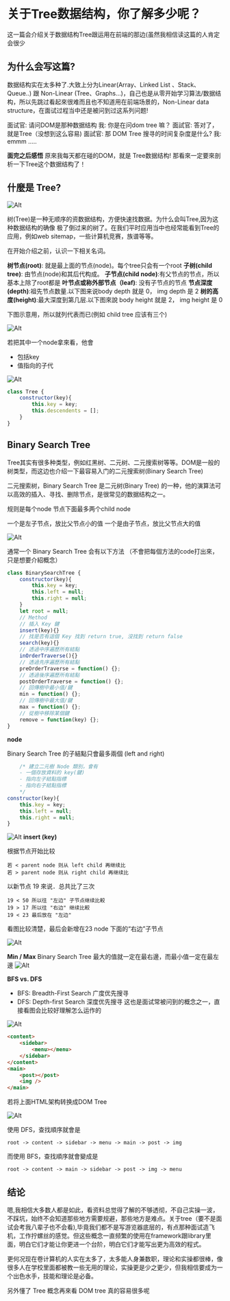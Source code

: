 # 关于Tree数据结构，你了解多少呢？

这一篇会介绍关于数据结构Tree跟运用在前端的那边(虽然我相信读这篇的人肯定会很少


## 为什么会写这篇?
数据结构实在太多种了.大致上分为Linear(Array、Linked List 、Stack、Queue..) 跟 Non-Linear (Tree、Graphs…)，自己也是从零开始学习算法/数据结构，所以先跳过看起來很难而且也不知道用在前端场景的，Non-Linear data structure，在面试过程当中还是被问到过这系列问题!

面试官: 请问DOM是那种数据结构
我: 你是在问dom tree 嘛？
面試官: 答对了，就是Tree（没想到这么容易)
面試官: 那 DOM Tree 搜寻的时间复杂度是什么?
我: emmm …..

**面完之后感悟**
原來我每天都在碰的DOM，就是 Tree数据结构! 那看來一定要來剖析一下Tree这个数据结构了！

## 什麼是 Tree?

![Alt](https://github.com/lifechat/Vtech-admin/blob/main/doc/docImg/1.jpeg?raw=true)

树(Tree)是一种无顺序的资数据结构，方便快速找数据。为什么会叫Tree,因为这种数据结构的确像
极了倒过来的树了。在我们平时应用当中也经常能看到Tree的应用，例如web sitemap，一些计算机竞赛，族谱等等。

在开始介绍之前，认识一下相关名词。

**树节点(root)**: 就是最上面的节点(node)。每个tree只会有一个root
**子树(child tree)**: 由节点(node)和其后代构成。
**子节点(child node)**:有父节点的节点，所以基本上除了root都是
**叶节点或称外部节点（leaf)**: 没有子节点的节点
**节点深度(depth)**:祖先节点数量.以下图来说body depth 就是 0， img depth 是 2
**树的高度(height)**:最大深度到第几层.以下图來說 body height 就是 2， img height 是 0

下图示意用，所以就列代表而已(例如 child tree 应该有三个)

![Alt](https://github.com/lifechat/Vtech-admin/blob/main/doc/docImg/2.jpeg?raw=true)

若把其中一个node拿來看，他會
- 包括key
- 值指向的子代

![Alt](https://github.com/lifechat/Vtech-admin/blob/main/doc/docImg/9.jpeg?raw=true)
```javascript
class Tree {
    constructor(key){
        this.key = key;
        this.descendents = [];
    }    
}
```
## Binary Search Tree

Tree其实有很多种类型，例如红黑树、二元树、二元搜索树等等。DOM是一般的树类型，而这边也介绍一下最容易入门的二元搜索树(Binary Search Tree)

二元搜索树，Binary Search Tree 是二元树(Binary Tree) 的一种，他的演算法可以高效的插入、寻找、删除节点，是很常见的数据结构之一。

规则是每个node 节点下面最多两个child node

一个是左子节点，放比父节点小的值
一个是由子节点，放比父节点大的值

![Alt](https://github.com/lifechat/Vtech-admin/blob/main/doc/docImg/4.jpeg?raw=true)

通常一个 Binary Search Tree 会有以下方法 （不會把每個方法的code打出來，只是想要介紹概念）

```javascript
class BinarySearchTree {
    constructor(key){
        this.key = key;
        this.left = null;
        this.right = null;
    }    
    let root = null;
    // Method
    // 插入 Key 鍵
    insert(key){}
    // 找是否有這個 Key 找到 return true, 沒找到 return false
    search(key){}
    // 透過中序遍歷所有結點
    inOrderTraverse(){}
    // 透過先序遍歷所有結點
    preOrderTraverse = function() {};
    // 透過後序遍歷所有結點
    postOrderTraverse = function() {};
    // 回傳樹中最小值/鍵
    min = function() {};
    // 回傳樹中最大值/鍵
    max = function() {};
    // 從樹中移除某個鍵
    remove = function(key) {};
}
```

**node**

Binary Search Tree 的子結點只會最多兩個 (left and right)

```javascript
    /* 建立二元樹 Node 類別，會有
    - 一個存放資料的 key(鍵) 
    - 指向左子結點指標
    - 指向右子結點指標
    */
constructor(key){
    this.key = key;
    this.left = null;
    this.right = null;
}
```
![Alt](https://github.com/lifechat/Vtech-admin/blob/main/doc/docImg/3.jpeg?raw=true)
**insert (key)**

根据节点开始比较

    若 < parent node 则从 left child 再继续比
    若 > parent node 则从 right child 再继续比
以新节点 19 來说．总共比了三次

    19 < 50 所以往 "左边" 子节点继续比較
    19 > 17 所以往 "右边" 继续比較
    19 < 23 最后放在 "左边"

看图比较清楚，最后会新增在23 node 下面的“右边”子节点

![Alt](https://github.com/lifechat/Vtech-admin/blob/main/doc/docImg/5.jpeg?raw=true)

**Min / Max**
Binary Search Tree 最大的值就一定在最右邊，而最小值一定在最左邊
![Alt](https://github.com/lifechat/Vtech-admin/blob/main/doc/docImg/6.jpeg?raw=true)

**BFS vs. DFS**
- BFS: Breadth-First Search 广度优先搜寻
- DFS: Depth-first Search 深度优先搜寻
  这也是面试常被问到的概念之一，直接看图会比较好理解怎么运作的

![Alt](https://github.com/lifechat/Vtech-admin/blob/main/doc/docImg/7.gif?raw=true)

<!-- 允許我先客製 HTML tag 比較好解釋 -->
```html
<content>
    <sidebar>
        <menu></menu>
    </sidebar>
</content>
<main>
    <post></post>
    <img />
</main>
```

若将上面HTML架构转换成DOM Tree

![Alt](https://github.com/lifechat/Vtech-admin/blob/main/doc/docImg/8.jpeg?raw=true)

使用 DFS，查找順序就會是

    root -> content -> sidebar -> menu -> main -> post -> img

而使用 BFS，查找順序就會變成是

    root -> content -> main -> sidebar -> post -> img -> menu

## 结论
嗯,我相信大多数人都是如此，看资料总觉得了解的不够透彻，不自己实操一波，不踩坑，始终不会知道那些地方需要规避，那些地方是难点。关于tree（要不是面试会考我八辈子也不会看),毕竟我们都不是写游览器底层的，有点那种面试造飞机，工作拧螺丝的感觉。但这些概念一直频繁的使用在framework跟library里面，明白它们才能让你更进一个台阶，明白它们才能写出更为高效的程式。

更何况现在卷计算机的人实在太多了，太多能人身兼数职，理论和实操都很棒，像很多人在学校里面都被教一些无用的理论，实操更是少之更少，但我相信要成为一个出色水手，技能和理论是必备。

另外懂了 Tree 概念再來看 DOM tree 真的容易很多呢
